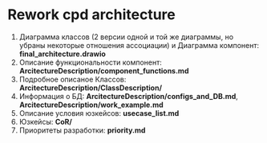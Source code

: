 # Rework cpd architecture

1. Диаграмма классов (2 версии одной и той же диаграммы, но убраны некоторые отношения ассоциации) и Диаграмма компонент: **final\_architecture.drawio**
2. Описание функциональности компонент: **ArcitectureDescription/component_functions.md** 
3. Подробное описаное Классов: **ArcitectureDescription/ClassDescription/** 
4. Информация о БД: **ArcitectureDescription/configs_and_DB.md**, **ArcitectureDescription/work_example.md**   
5. Описание условия юзкейсов: **usecase_list.md**
6. Юзкейсы: **CoR/**
7. Приоритеты разработки: **priority.md**